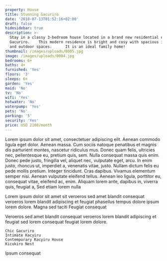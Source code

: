 ```yaml
---
property: House
title: Stunning Gacuriro
date: '2018-07-13T01:52:16+02:00'
draft: false
hidesidebar: true
description: >-
  Stay in a classy 3-bedroom house located in a brand new residential estate of
  Gacuriro.  ​  This modern residence is bright and cosy with spacious indoor
  and outdoor spaces.      It is an ideal family home! 
thumbnail: /images/uploads/0005.jpg
image: /images/uploads/0004.jpg
bedrooms: 6+
baths: 4+
furnished: 'Yes'
floors: '3'
sleeps: 6+
garden: 'Yes'
maid: 'No'
tv: 'No'
wifi: 'Yes'
hotwater: 'No'
waterpump: 'Yes'
pets: 'No'
parking: '5'
security: 'Yes'
price: USD 2100/month
---
```

Lorem ipsum dolor sit amet, consectetuer adipiscing elit. Aenean commodo ligula eget dolor. Aenean massa. Cum sociis natoque penatibus et magnis dis parturient montes, nascetur ridiculus mus. Donec quam felis, ultricies nec, pellentesque eu, pretium quis, sem. Nulla consequat massa quis enim. Donec pede justo, fringilla vel, aliquet nec, vulputate eget, arcu. In enim justo, rhoncus ut, imperdiet a, venenatis vitae, justo. Nullam dictum felis eu pede mollis pretium. Integer tincidunt. Cras dapibus. Vivamus elementum semper nisi. Aenean vulputate eleifend tellus. Aenean leo ligula, porttitor eu, consequat vitae, eleifend ac, enim. Aliquam lorem ante, dapibus in, viverra quis, feugiat a,
Sed etiam lorem nulla

Lorem ipsum dolor sit amet sit veroeros sed amet blandit consequat veroeros lorem blandit adipiscing et feugiat phasellus tempus dolore ipsum lorem dolore.
Magna sed taciti
Feugiat consequat

Veroeros sed amet blandit consequat veroeros lorem blandit adipiscing et feugiat sed lorem consequat feugiat lorem dolore.

    Chic Gacuriro
    Intimate Kacyiru
    Contemporary Kacyiru House
    Kicukiro Nest

Ipsum consequat
